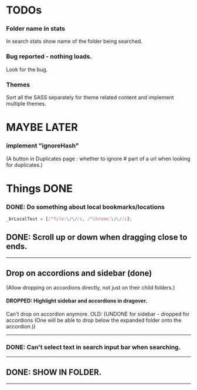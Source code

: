 # TODOs

### Folder name in stats

In search stats show name of the folder being searched.

### Bug reported - nothing loads.

Look for the bug.

### Themes

Sort all the SASS separately for theme related content and implement multiple themes.

# MAYBE LATER

### implement "ignoreHash"

(A button in Duplicates page : whether to ignore # part of a url
when looking for duplicates.)

# Things DONE

### DONE: Do something about local bookmarks/locations

```javascript
_brLocalTest = [/^file:\/\//i, /^chrome:\/\//i];
```

## DONE: Scroll up or down when dragging close to ends.

---

## Drop on accordions and sidebar (done)

(Allow dropping on accordions directly, not just on their child folders.)

#### DROPPED: Highlight sidebar and accordions in dragover.

Can't drop on accordion anymore.
OLD: (UNDONE for sidebar - dropped for accordions (One will be able to drop below the
expanded folder onto the accordion.))

---

### DONE: Can't select text in search input bar when searching.

---

## DONE: SHOW IN FOLDER.

---
